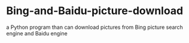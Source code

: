 # Bing-and-Baidu-picture-download
a Python program than can download pictures from Bing picture search engine and Baidu engine
